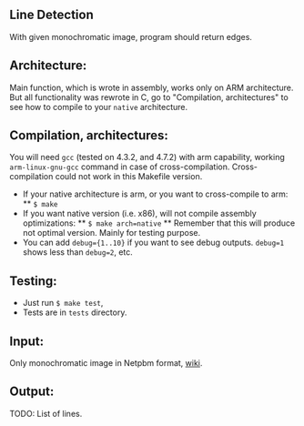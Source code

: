 Line Detection
---------------

With given monochromatic image, program should return edges.


Architecture:
--------------

Main function, which is wrote in assembly, works only on ARM architecture.
But all functionality was rewrote in C, go to "Compilation, architectures" to
see how to compile to your `native` architecture. 


Compilation, architectures:
-------------------------

You will need `gcc` (tested on 4.3.2, and 4.7.2) with arm capability, 
working `arm-linux-gnu-gcc` command in case of cross-compilation.
Cross-compilation could not work in this Makefile version.

 * If your native architecture is arm, or you want to cross-compile to arm:
 ** `$ make`
 * If you want native version (i.e. x86), will not compile assembly optimizations:
 ** `$ make arch=native`
 ** Remember that this will produce not optimal version. Mainly for testing purpose.
 * You can add `debug={1..10}` if you want to see debug outputs.
 `debug=1` shows less than `debug=2`, etc.

Testing:
---------

 * Just run `$ make test`,
 * Tests are in `tests` directory.

Input:
-------

Only monochromatic image in Netpbm format, [wiki](http://en.wikipedia.org/wiki/Netpbm_format "PGM").

Output:
--------

TODO: List of lines.

